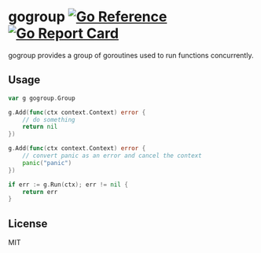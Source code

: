 # gogroup [![Go Reference](https://pkg.go.dev/badge/github.com/newmo-oss/gogroupo.svg)](https://pkg.go.dev/github.com/newmo-oss/gogroup)[![Go Report Card](https://goreportcard.com/badge/github.com/newmo-oss/gogroup)](https://goreportcard.com/report/github.com/newmo-oss/gogroup)

gogroup provides a group of goroutines used to run functions concurrently.

## Usage

```go
var g gogroup.Group

g.Add(func(ctx context.Context) error {
	// do something
	return nil
})

g.Add(func(ctx context.Context) error {
	// convert panic as an error and cancel the context
	panic("panic")
})

if err := g.Run(ctx); err != nil {
	return err
}
```

## License
MIT
